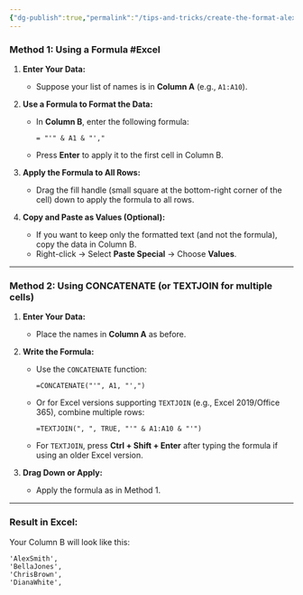 ```yaml
---
{"dg-publish":true,"permalink":"/tips-and-tricks/create-the-format-alex-smith-and-bella-jones-in-excel/","noteIcon":"","created":"2024-11-23T04:16:20.562+05:30","updated":"2024-11-23T05:08:04.401+05:30"}
---
```


### **Method 1: Using a Formula**  #Excel


1. **Enter Your Data:**
    
    - Suppose your list of names is in **Column A** (e.g., `A1:A10`).
2. **Use a Formula to Format the Data:**
    
    - In **Column B**, enter the following formula:
        
        ```
        = "'" & A1 & "',"
        ```
        
    - Press **Enter** to apply it to the first cell in Column B.
3. **Apply the Formula to All Rows:**
    
    - Drag the fill handle (small square at the bottom-right corner of the cell) down to apply the formula to all rows.
4. **Copy and Paste as Values (Optional):**
    
    - If you want to keep only the formatted text (and not the formula), copy the data in Column B.
    - Right-click → Select **Paste Special** → Choose **Values**.

---

### **Method 2: Using CONCATENATE (or TEXTJOIN for multiple cells)**

1. **Enter Your Data:**
    
    - Place the names in **Column A** as before.
2. **Write the Formula:**
    
    - Use the `CONCATENATE` function:
        
        ```
        =CONCATENATE("'", A1, "',")
        ```
        
    - Or for Excel versions supporting `TEXTJOIN` (e.g., Excel 2019/Office 365), combine multiple rows:
        
        ```
        =TEXTJOIN(", ", TRUE, "'" & A1:A10 & "'")
        ```
        
    - For `TEXTJOIN`, press **Ctrl + Shift + Enter** after typing the formula if using an older Excel version.
3. **Drag Down or Apply:**
    
    - Apply the formula as in Method 1.

---

### **Result in Excel:**

Your Column B will look like this:

```
'AlexSmith',
'BellaJones',
'ChrisBrown',
'DianaWhite',
```
